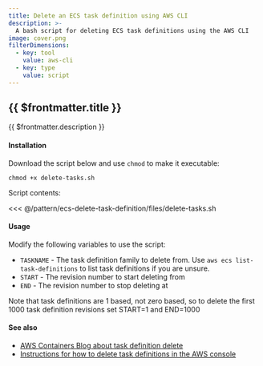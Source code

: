 ```yaml
---
title: Delete an ECS task definition using AWS CLI
description: >-
  A bash script for deleting ECS task definitions using the AWS CLI
image: cover.png
filterDimensions:
  - key: tool
    value: aws-cli
  - key: type
    value: script
---
```


## {{ $frontmatter.title }}

{{ $frontmatter.description }}

#### Installation

Download the script below and use `chmod` to make it executable:

```
chmod +x delete-tasks.sh
```

Script contents:

<<< @/pattern/ecs-delete-task-definition/files/delete-tasks.sh

#### Usage

Modify the following variables to use the script:

- `TASKNAME` - The task definition family to delete from. Use `aws ecs list-task-definitions` to list task definitions if you are unsure.
- `START` - The revision number to start deleting from
- `END` - The revision number to stop deleting at

Note that task definitions are 1 based, not zero based, so to delete the first 1000 task definition revisions set START=1 and END=1000


#### See also

- [AWS Containers Blog about task definition delete](https://aws.amazon.com/blogs/containers/announcing-amazon-ecs-task-definition-deletion/)
- [Instructions for how to delete task definitions in the AWS console](https://docs.aws.amazon.com/AmazonECS/latest/developerguide/delete-task-definition-v2.html)

<!--Watch a video of how to delete task definitions in the console:

<youtube id='aNehm5WKaAM'></youtube>-->
